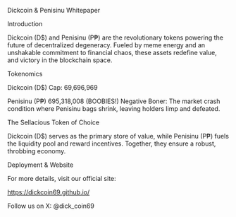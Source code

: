 Dickcoin & Penisinu Whitepaper

Introduction 

Dickcoin (D$) and Penisinu (P₱) are the revolutionary tokens powering the future of decentralized degeneracy. Fueled by meme energy and an unshakable commitment to financial chaos, these assets redefine value, and victory in the blockchain space. 

Tokenomics

Dickcoin (D$) Cap: 69,696,969

Penisinu (P₱) 695,318,008 (BOOBIES!)
Negative Boner: The market crash condition where Penisinu bags shrink, leaving holders limp and defeated. 

The Sellacious Token of Choice 

Dickcoin (D$) serves as the primary store of value, while Penisinu (P₱) fuels the liquidity pool and reward incentives. Together, they ensure a robust, throbbing economy. 

Deployment & Website 

For more details, visit our official site:

https://dickcoin69.github.io/

Follow us on X: @dick_coin69
